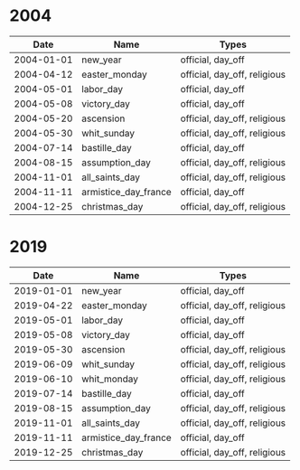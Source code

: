 # 2004

| Date       | Name                 | Types                        |
|------------|----------------------|------------------------------|
| 2004-01-01 | new_year             | official, day_off            |
| 2004-04-12 | easter_monday        | official, day_off, religious |
| 2004-05-01 | labor_day            | official, day_off            |
| 2004-05-08 | victory_day          | official, day_off            |
| 2004-05-20 | ascension            | official, day_off, religious |
| 2004-05-30 | whit_sunday          | official, day_off, religious |
| 2004-07-14 | bastille_day         | official, day_off            |
| 2004-08-15 | assumption_day       | official, day_off, religious |
| 2004-11-01 | all_saints_day       | official, day_off, religious |
| 2004-11-11 | armistice_day_france | official, day_off            |
| 2004-12-25 | christmas_day        | official, day_off, religious |

# 2019

| Date       | Name                 | Types                        |
|------------|----------------------|------------------------------|
| 2019-01-01 | new_year             | official, day_off            |
| 2019-04-22 | easter_monday        | official, day_off, religious |
| 2019-05-01 | labor_day            | official, day_off            |
| 2019-05-08 | victory_day          | official, day_off            |
| 2019-05-30 | ascension            | official, day_off, religious |
| 2019-06-09 | whit_sunday          | official, day_off, religious |
| 2019-06-10 | whit_monday          | official, day_off, religious |
| 2019-07-14 | bastille_day         | official, day_off            |
| 2019-08-15 | assumption_day       | official, day_off, religious |
| 2019-11-01 | all_saints_day       | official, day_off, religious |
| 2019-11-11 | armistice_day_france | official, day_off            |
| 2019-12-25 | christmas_day        | official, day_off, religious |
